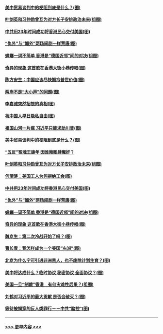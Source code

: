 #### [美中贸易谈判中的梗阻到底是什么？(图)](../pages/p4/907791.md?t=09190511) 
#### [叶剑英和习仲勋曾互为对方长子安排政治未来(组图)](../pages/p4/907786.md?t=09190511) 
#### [中共用23年时间成功将香港民心交付美国(图)](../pages/p4/907698.md?t=09190511) 
#### [“仇外”与“媚外”两场闹剧一样荒唐(图)](../pages/p4/907689.md?t=09190511) 
#### [蟑螂一词不简单 香港是“德国近邻”间的对决(组图)](../pages/p4/907618.md?t=09190511) 
#### [奇异的现象 这首歌在香港大街小巷传唱(图)](../pages/p4/907583.md?t=09190511) 
#### [陈方安生：中国应该尽快拥抱普世价值(图)](../pages/p4/907826.md?t=09190511) 
#### [两岸不是“大小声”的问题(图)](../pages/p4/907825.md?t=09190511) 
#### [李嘉诚突然招恨的真相(图)](../pages/p4/907799.md?t=09190511) 
#### [祝中国人早日隐私自由(图)](../pages/p4/907797.md?t=09190511) 
#### [祖国山河一片瘟 习近平只能求助川普(图)](../pages/p4/907796.md?t=09190511) 
#### [美中贸易谈判中的梗阻到底是什么？(图)](../pages/p4/907791.md?t=09190511) 
#### [“五反”冤魂王康年 因谁赖账肆魔奸？](../pages/p4/907787.md?t=09190511) 
#### [叶剑英和习仲勋曾互为对方长子安排政治未来(组图)](../pages/p4/907786.md?t=09190511) 
#### [何清涟：美国工人为何拒绝工会(图)](../pages/p4/907701.md?t=09190511) 
#### [中共用23年时间成功将香港民心交付美国(图)](../pages/p4/907698.md?t=09190511) 
#### [“仇外”与“媚外”两场闹剧一样荒唐(图)](../pages/p4/907689.md?t=09190511) 
#### [蟑螂一词不简单 香港是“德国近邻”间的对决(组图)](../pages/p4/907618.md?t=09190511) 
#### [奇异的现象 这首歌在香港大街小巷传唱(图)](../pages/p4/907583.md?t=09190511) 
#### [魏京生：第二次冷战开始了吗？(图)](../pages/p4/907581.md?t=09190511) 
#### [曹长青：我怎样成为一个美国“右派”(图)](../pages/p4/907580.md?t=09190511) 
#### [北京为什么宁可引进非洲黑人，也不废除计划生育？(图)](../pages/p4/907577.md?t=09190511) 
#### [美中将达成什么？临时协议 秘密协议 全面协议？(图)](../pages/p4/907576.md?t=09190511) 
#### [美国一旦“制裁”香港　有何灾难性后果？(组图)](../pages/p4/907575.md?t=09190511) 
#### [刘鹤对习近平的最大贡献 是否会破灭？(图)](../pages/p4/907509.md?t=09190511) 
#### [等待被揭穿的反人类罪行－－中共“脑控”(图)](../pages/p4/907167.md?t=09190511) 

----
#### [ >>> 更早内容 <<< ](../indexes/p4-earlier.md)
